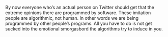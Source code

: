 By now everyone who’s an actual person on Twitter should get that the extreme opinions there are programmed by software. These imitation people are algorithmic, not human. In other words we are being programmed by other people’s programs. All you have to do is not get sucked into the emotional smorgasbord the algorithms try to induce in you.
